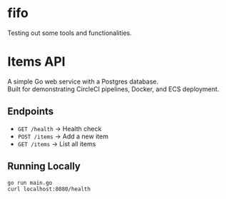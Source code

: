 # fifo

Testing out some tools and functionalities.

# Items API

A simple Go web service with a Postgres database.    
Built for demonstrating CircleCI pipelines, Docker, and ECS deployment.  

## Endpoints
- `GET /health` → Health check  
- `POST /items` → Add a new item  
- `GET /items` → List all items  

## Running Locally
```bash
go run main.go
curl localhost:8080/health

